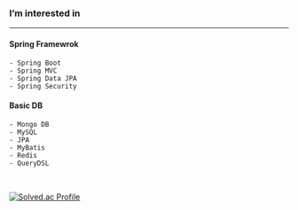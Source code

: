 ### I’m interested in
---
#### Spring Framewrok
    - Spring Boot
    - Spring MVC
    - Spring Data JPA
    - Spring Security   
#### Basic DB
    - Mongo DB
    - MySQL
    - JPA
    - MyBatis
    - Redis
    - QueryDSL
  
<br/>


[![Solved.ac Profile](http://mazassumnida.wtf/api/generate_badge?boj=sju3358)](https://solved.ac/sju3358)
